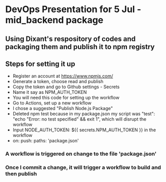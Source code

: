 # DevOps Presentation for 5 Jul - mid_backend package
## Using Dixant's respository of codes and packaging them and publish it to npm registry
## Steps for setting it up
- Register an account at https://www.npmjs.com/
- Generate a token, choose read and publish
- Copy the token and go to Github settings - Secrets
- Name it say as NPM_AUTH_TOKEN
- You will need this code for setting up the workflow
- Go to Actions, set up a new workflow
- I chose a suggested "Publish Node.js Package"
- Deleted npm test because in my package.json my script was "test": "echo \"Error: no test specified\" && exit 1", which will disrupt the workflow
- Input NODE_AUTH_TOKEN: ${{ secrets.NPM_AUTH_TOKEN }} in the workflow
- on:  push:    paths:     'package.json' 
### A workflow is triggered on change to the file 'package.json'
### Once I commit a change, it will trigger a workflow to build and then publish
